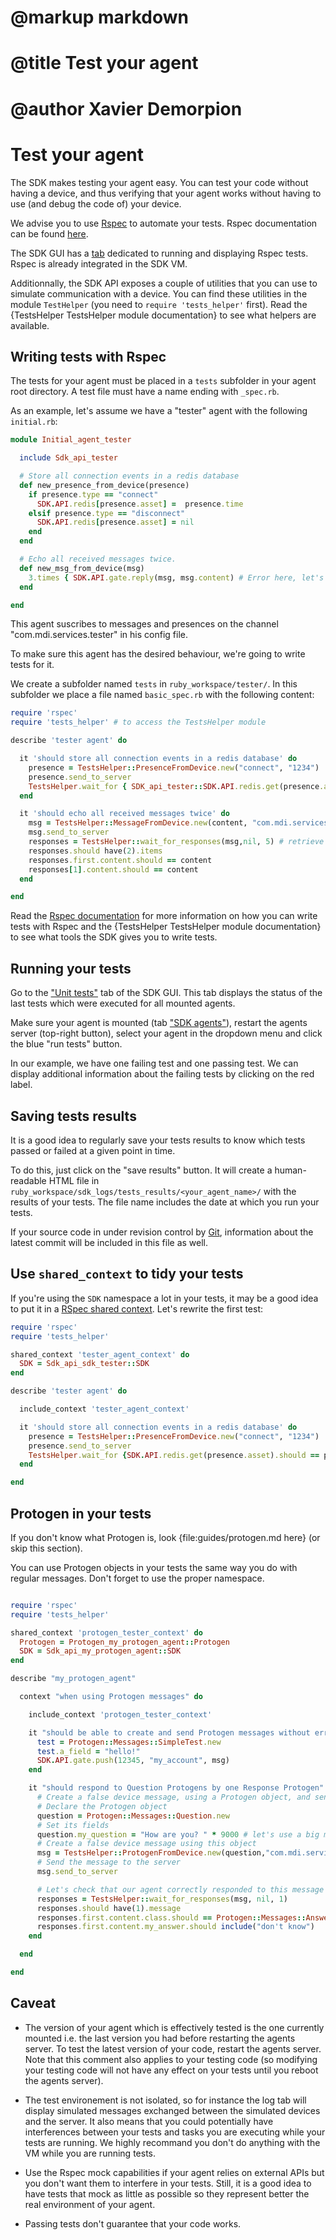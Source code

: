 # @markup markdown
# @title Test your agent
# @author Xavier Demorpion

# Test your agent #

The SDK makes testing your agent easy. You can test your code without having a device, and thus verifying that your agent works without having to use (and debug the code of) your device.

We advise you to use [Rspec](http://rspec.info/) to automate your tests. Rspec documentation can be found [here](http://rubydoc.info/gems/rspec/file/README.md).

The SDK GUI has a [tab](http://0.0.0.0:5000/unit_tests) dedicated to running and displaying Rspec tests. Rspec is already integrated in the SDK VM.

Additionnally, the SDK API exposes a couple of utilities that you can use to simulate communication with a device. You can find these utilities in the module `TestHelper` (you need to `require 'tests_helper'` first). Read the {TestsHelper TestsHelper module documentation} to see what helpers are available.

## Writing tests with Rspec ##

The tests for your agent must be placed in a `tests` subfolder in your agent root directory. A test file must have a name ending with `_spec.rb`.

As an example, let's assume we have a "tester" agent with the following `initial.rb`:

``` ruby
module Initial_agent_tester

  include Sdk_api_tester

  # Store all connection events in a redis database
  def new_presence_from_device(presence)
    if presence.type == "connect"
      SDK.API.redis[presence.asset] =  presence.time
    elsif presence.type == "disconnect"
      SDK.API.redis[presence.asset] = nil
    end
  end

  # Echo all received messages twice.
  def new_msg_from_device(msg)
    3.times { SDK.API.gate.reply(msg, msg.content) # Error here, let's see if the tests will reveal it...
  end

end
```

This agent suscribes to messages and presences on the channel "com.mdi.services.tester" in his config file.

To make sure this agent has the desired behaviour, we're going to write tests for it.

We create a subfolder named `tests` in `ruby_workspace/tester/`. In this subfolder we place a file named `basic_spec.rb` with the following content:

``` ruby
require 'rspec'
require 'tests_helper' # to access the TestsHelper module

describe 'tester agent' do

  it 'should store all connection events in a redis database' do
    presence = TestsHelper::PresenceFromDevice.new("connect", "1234")
    presence.send_to_server
    TestsHelper.wait_for { SDK_api_tester::SDK.API.redis.get(presence.asset).should == presence.time.to_s}
  end

  it 'should echo all received messages twice' do
    msg = TestsHelper::MessageFromDevice.new(content, "com.mdi.services.tester", "1234", "tester_account")
    msg.send_to_server
    responses = TestsHelper::wait_for_responses(msg,nil, 5) # retrieve all responses in the following 5 seconds
    responses.should have(2).items
    responses.first.content.should == content
    responses[1].content.should == content
  end

end
```

Read the [Rspec documentation](http://rubydoc.info/gems/rspec/file/README.md) for more information on how you can write tests with Rspec and the {TestsHelper TestsHelper module documentation} to see what tools the SDK gives you to write tests.

## Running your tests ##

Go to the ["Unit tests"](http://0.0.0.0:5000/unit_tests) tab of the SDK GUI. This tab displays the status of the last tests which were executed for all mounted agents.

Make sure your agent is mounted (tab ["SDK agents"](http://0.0.0.0:5000)), restart the agents server (top-right button), select your agent in the dropdown menu and click the blue "run tests" button.

In our example, we have one failing test and one passing test. We can display additional information about the failing tests by clicking on the red label.

## Saving tests results ##

It is a good idea to regularly save your tests results to know which tests passed or failed at a given point in time.

To do this, just click on the "save results" button. It will create a human-readable HTML file in `ruby_workspace/sdk_logs/tests_results/<your_agent_name>/` with the results of your tests. The file name includes the date at which you run your tests.

If your source code in under revision control by [Git](http://git-scm.com/), information about the latest commit will be included in this file as well.

## Use `shared_context` to tidy your tests ##

If you're using the `SDK` namespace a lot in your tests, it may be a good idea to put it in a [RSpec shared context](https://www.relishapp.com/rspec/rspec-core/docs/example-groups/shared-context). Let's rewrite the first test:

``` ruby
require 'rspec'
require 'tests_helper'

shared_context 'tester_agent_context' do
  SDK = Sdk_api_sdk_tester::SDK
end

describe 'tester agent' do

  include_context 'tester_agent_context'

  it 'should store all connection events in a redis database' do
    presence = TestsHelper::PresenceFromDevice.new("connect", "1234")
    presence.send_to_server
    TestsHelper.wait_for {SDK.API.redis.get(presence.asset).should == presence.time.to_s}
  end

end
```

## Protogen in your tests

If you don't know what Protogen is, look {file:guides/protogen.md here} (or skip this section).

You can use Protogen objects in your tests the same way you do with regular messages. Don't forget to use the proper namespace.

``` ruby

require 'rspec'
require 'tests_helper'

shared_context 'protogen_tester_context' do
  Protogen = Protogen_my_protogen_agent::Protogen
  SDK = Sdk_api_my_protogen_agent::SDK
end

describe "my_protogen_agent"

  context "when using Protogen messages" do

    include_context 'protogen_tester_context'

    it "should be able to create and send Protogen messages without errors" do
      test = Protogen::Messages::SimpleTest.new
      test.a_field = "hello!"
      SDK.API.gate.push(12345, "my_account", msg)
    end

    it "should respond to Question Protogens by one Response Protogen" do
      # Create a false device message, using a Protogen object, and send it to the server
      # Declare the Protogen object
      question = Protogen::Messages::Question.new
      # Set its fields
      question.my_question = "How are you? " * 9000 # let's use a big message so Protogen have to split it
      # Create a false device message using this object
      msg = TestsHelper::ProtogenFromDevice.new(question,"com.mdi.services.py_protogen_agent")
      # Send the message to the server
      msg.send_to_server

      # Let's check that our agent correctly responded to this message
      responses = TestsHelper::wait_for_responses(msg, nil, 1)
      responses.should have(1).message
      responses.first.content.class.should == Protogen::Messages::Answer
      responses.first.content.my_answer.should include("don't know")
    end

  end

end
```

## Caveat ##

* The version of your agent which is effectively tested is the one currently mounted i.e. the last version you had before restarting the agents server. To test the latest version of your code, restart the agents server. Note that this comment also applies to your testing code (so modifying your testing code will not have any effect on your tests until you reboot the agents server).

* The test environement is not isolated, so for instance the log tab will display simulated messages exchanged between the simulated devices and the server. It also means that you could potentially have interferences between your tests and tasks you are executing while your tests are running. We highly recommand you don't do anything with the VM while you are running tests.

* Use the Rspec mock capabilities if your agent relies on external APIs but you don't want them to interfere in your tests. Still, it is a good idea to have tests that mock as little as possible so they represent better the real environment of your agent.

* Passing tests don't guarantee that your code works.